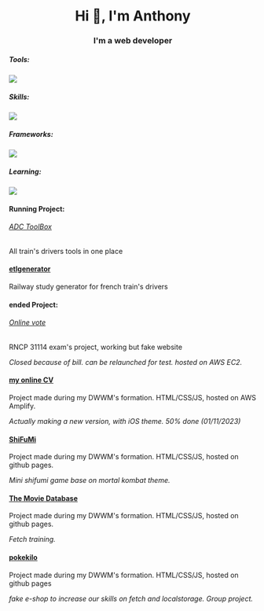 <h1 align="center">Hi 👋, I'm Anthony</h1>
<h3 align="center">I'm a web developer</h3>

<p align="center">
  <h5>Tools:</h5>
<!--   <a href="https://skillicons.dev"> -->
  <img src="https://skillicons.dev/icons?i=github,vscode,aws,xd,ai,ps&perline=3" />
  
  <h5>Skills:</h5>
  <img src="https://skillicons.dev/icons?i=html,css,js,mysql,php&perline=3" />

  <h5>Frameworks:</h5>
  <img src="https://skillicons.dev/icons?i=bootstrap,tailwind" />
    
  <h5>Learning:</h5>
  <img src="https://skillicons.dev/icons?i=nodejs" />
    
  <h4>Running Project:</h4>
  <h6><a href="#" target="_blank">ADC ToolBox</a></h6>
  <p>All train's drivers tools in one place</p>
  
  <h4><a href="#" target="_blank">etlgenerator</a></h4>
  <p>Railway study generator for french train's drivers</p>
  
  <h4>ended Project:</h4>
  <h6><a href="#" target="_blank">Online vote</a></h6> 
  <p>RNCP 31114 exam's project, working but fake website</p>
  <i>Closed because of bill. can be relaunched for test. hosted on AWS EC2.</i>

  <h4><a href="https://anthony-foret.fr" target="_blank">my online CV</a></h4>
  <p>Project made during my DWWM's formation. HTML/CSS/JS, hosted on AWS Amplify.</p>
  <i>Actually making a new version, with iOS theme. 50% done (01/11/2023)</i>
  
  <h4><a href="https://anthofor.github.io/shifumi/" target="_blank">ShiFuMi</a></h4>
  <p>Project made during my DWWM's formation. HTML/CSS/JS, hosted on github pages.</p>
  <i>Mini shifumi game base on mortal kombat theme.</i>

  <h4><a href="https://anthofor.github.io/theMovieDatabase/" target="_blank">The Movie Database</a></h4>
  <p>Project made during my DWWM's formation. HTML/CSS/JS, hosted on github pages.</p>
  <i>Fetch training.</i>

  <h4><a href="https://anthofor.github.io/pokekilo/" target="_blank">pokekilo</a></h4>
  <p>Project made during my DWWM's formation. HTML/CSS/JS, hosted on github pages</p>
  <i>fake e-shop to increase our skills on fetch and localstorage. Group project.</i>
</p>
